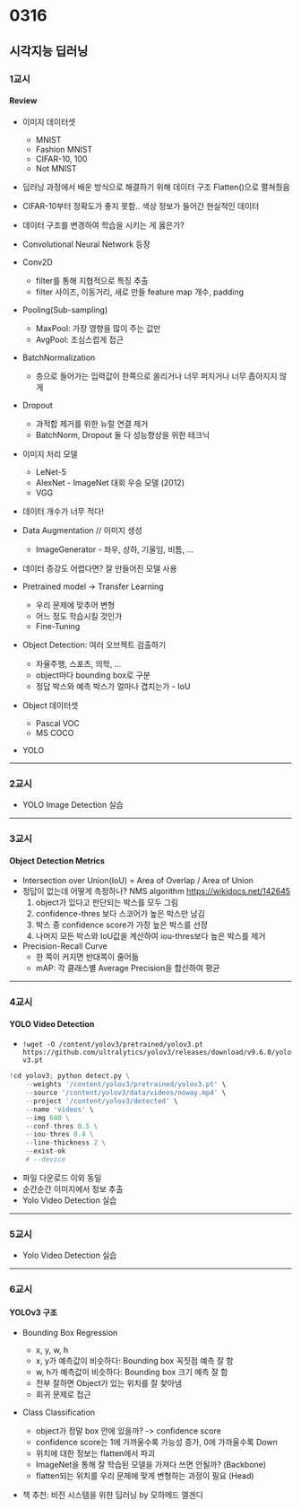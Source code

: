 # 0316

## 시각지능 딥러닝
### 1교시
#### Review
- 이미지 데이터셋
    - MNIST
    - Fashion MNIST
    - CIFAR-10, 100
    - Not MNIST
- 딥러닝 과정에서 배운 방식으로 해결하기 위해 데이터 구조 Flatten()으로 펼쳐줬음
- CIFAR-10부터 정확도가 좋지 못함.. 색상 정보가 들어간 현실적인 데이터
- 데이터 구조를 변경하여 학습을 시키는 게 옳은가?
- Convolutional Neural Network 등장
- Conv2D
    - filter를 통해 지협적으로 특징 추출
    - filter 사이즈, 이동거리, 새로 만들 feature map 개수, padding
- Pooling(Sub-sampling)
    - MaxPool: 가장 영향을 많이 주는 값만
    - AvgPool: 조심스럽게 접근
- BatchNormalization
    - 층으로 들어가는 입력값이 한쪽으로 쏠리거나 너무 퍼지거나 너무 좁아지지 않게
- Dropout
    - 과적합 제거를 위한 뉴럴 연결 제거
    - BatchNorm, Dropout 둘 다 성능향상을 위한 테크닉
- 이미지 처리 모델
    - LeNet-5
    - AlexNet - ImageNet 대회 우승 모델 (2012)
    - VGG
- 데이터 개수가 너무 적다! 
- Data Augmentation // 이미지 생성
    - ImageGenerator - 좌우, 상하, 기울임, 비틈, ...
- 데이터 증강도 어렵다면? 잘 만들어진 모델 사용
- Pretrained model -> Transfer Learning
    - 우리 문제에 맞추어 변형
    - 어느 정도 학습시킬 것인가
    - Fine-Tuning
    
- Object Detection: 여러 오브젝트 검출하기
    - 자율주행, 스포츠, 의학, ...
    - object마다 bounding box로 구분
    - 정답 박스와 예측 박스가 얼마나 겹치는가 - IoU

- Object 데이터셋
    - Pascal VOC
    - MS COCO
- YOLO
---
### 2교시
- YOLO Image Detection 실습
---
### 3교시
#### Object Detection Metrics
- Intersection over Union(IoU) = Area of Overlap / Area of Union
- 정답이 없는데 어떻게 측정하나? NMS algorithm https://wikidocs.net/142645
    1. object가 있다고 판단되는 박스를 모두 그림
    2. confidence-thres 보다 스코어가 높은 박스만 남김
    3. 박스 중 confidence score가 가장 높은 박스를 선정
    4. 나머지 모든 박스와 IoU값을 계산하여 iou-thres보다 높은 박스를 제거
- Precision-Recall Curve
    - 한 쪽이 커지면 반대쪽이 줄어듦
    - mAP: 각 클래스별 Average Precision을 합산하여 평균
---
### 4교시
#### YOLO Video Detection 
- ``!wget -O /content/yolov3/pretrained/yolov3.pt https://github.com/ultralytics/yolov3/releases/download/v9.6.0/yolov3.pt``
```python
!cd yolov3; python detect.py \
    --weights '/content/yolov3/pretrained/yolov3.pt' \
    --source '/content/yolov3/data/videos/noway.mp4' \
    --project '/content/yolov3/detected' \
    --name 'videos' \
    --img 640 \
    --conf-thres 0.5 \
    --iou-thres 0.4 \
    --line-thickness 2 \
    --exist-ok
    # --device
```
- 파일 다운로드 이외 동일
- 순간순간 이미지에서 정보 추출
- Yolo Video Detection 실습
---
### 5교시
- Yolo Video Detection 실습
---
### 6교시
#### YOLOv3 구조
- Bounding Box Regression
    - x, y, w, h
    - x, y가 예측값이 비슷하다: Bounding box 꼭짓점 예측 잘 함
    - w, h가 예측값이 비슷하다: Bounding box 크기 예측 잘 함
    - 전부 잘하면 Object가 있는 위치를 잘 찾아냄
    - 회귀 문제로 접근
- Class Classification
    - object가 정말 box 안에 있을까? -> confidence score
    - confidence score는 1에 가까울수록 가능성 증가, 0에 가까울수록 Down
    - 위치에 대한 정보는 flatten에서 파괴
    - ImageNet을 통해 잘 학습된 모델을 가져다 쓰면 안될까? (Backbone)
    - flatten되는 위치를 우리 문제에 맞게 변형하는 과정이 필요 (Head)

- 책 추천: 비전 시스템을 위한 딥러닝 by 모하메드 엘겐디